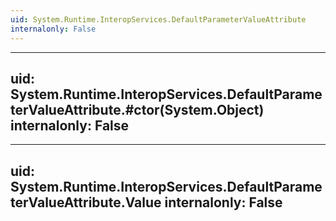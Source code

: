 ```yaml
---
uid: System.Runtime.InteropServices.DefaultParameterValueAttribute
internalonly: False
---
```


---
uid: System.Runtime.InteropServices.DefaultParameterValueAttribute.#ctor(System.Object)
internalonly: False
---

---
uid: System.Runtime.InteropServices.DefaultParameterValueAttribute.Value
internalonly: False
---
